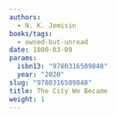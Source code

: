 ```yaml
---
authors:
  - N. K. Jemisin
books/tags:
  - owned-but-unread
date: 1800-03-09
params:
  isbn13: "9780316509848"
  year: "2020"
slug: "9780316509848"
title: The City We Became
weight: 1
---
```


<!--more-->
